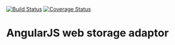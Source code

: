 [![Build Status](https://travis-ci.org/r-park/angular-storage.svg?branch=master)](https://travis-ci.org/r-park/angular-storage)
[![Coverage Status](https://coveralls.io/repos/r-park/angular-storage/badge.svg?branch=master)](https://coveralls.io/r/r-park/angular-storage?branch=master)

# AngularJS web storage adaptor
